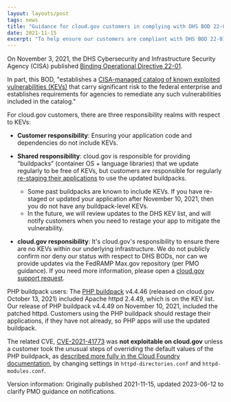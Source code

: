 ```yaml
---
layout: layouts/post
tags: news
title: "Guidance for cloud.gov customers in complying with DHS BOD 22-01"
date: 2021-11-15
excerpt: "To help ensure our customers are compliant with DHS BOD 22-01, the cloud.gov team has provided some guidance on buildpack usage and updates"
---
```


On November 3, 2021, the DHS Cybersecurity and Infrastructure Security Agency (CISA) published [Binding Operational Directive 22-01](https://cyber.dhs.gov/bod/22-01/).

In part, this BOD, "establishes a [CISA-managed catalog of known exploited vulnerabilities (KEVs)](https://cisa.gov/known-exploited-vulnerabilities) that carry significant risk to the federal enterprise and establishes requirements for agencies to remediate any such vulnerabilities included in the catalog."

For cloud.gov customers, there are three responsibility realms with respect to KEVs:

* **Customer responsibility**: Ensuring your application code and dependencies do not include KEVs.

* **Shared responsibility**: cloud.gov is responsible for providing “buildpacks” (container OS + language libraries) that we update regularly to be free of KEVs, but customers are responsible for regularly [re-staging their applications](https://docs.cloudfoundry.org/devguide/deploy-apps/start-restart-restage.html#restage) to use the updated buildpacks.

    - Some past buildpacks are known to include KEVs. If you have re-staged or updated your application after November 10, 2021, then you do not have any buildpack-level KEVs.
    - In the future, we will review updates to the DHS KEV list, and will notify customers when you need to restage your app to mitigate the vulnerability.

* **cloud.gov responsibility**: It's cloud.gov's responsibility to ensure there are no KEVs within our underlying infrastructure. We do not publicly confirm nor deny our status with respect to DHS BODs, nor can we provide updates via the FedRAMP Max.gov repository (per PMO guidance). If you need more information, please open a [cloud.gov support request]({{site.baseurl}}/contact/#support-for-people-who-use-cloudgov).

PHP buildpack users: The [PHP buildpack](https://github.com/cloudfoundry/php-buildpack/releases) v4.4.46 (released on cloud.gov October 13, 2021) included Apache httpd 2.4.49, which is on the KEV list. Our release of PHP buildpack v4.4.49 on November 10, 2021, included the patched httpd. Customers using the PHP buildpack should restage their applications, if they have not already, so PHP apps will use the updated buildpack. 

The related CVE, [CVE-2021-41773](https://nvd.nist.gov/vuln/detail/CVE-2021-41773) was **not exploitable on cloud.gov** unless a customer took the unusual steps of overriding the default values of the PHP buildpack, as [described more fully in the Cloud Foundry documentation](https://docs.cloudfoundry.org/buildpacks/php/gsg-php-config.html), by changing settings in `httpd-directories.conf` and `httpd-modules.conf`.

Version information: Originally published 2021-11-15, updated 2023-06-12 to clarify PMO guidance on notifications.